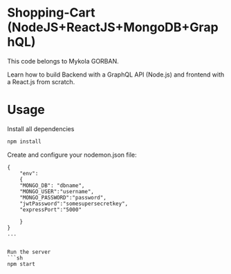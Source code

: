 # Shopping-Cart (NodeJS+ReactJS+MongoDB+GraphQL)
This code belongs to Mykola GORBAN.

Learn how to build Backend with a GraphQL API (Node.js) and frontend with a React.js from scratch.

# Usage
Install all dependencies
```sh
npm install
```
Create and configure your nodemon.json file:
```
{
    "env":
    { 
    "MONGO_DB": "dbname",
    "MONGO_USER":"username",
    "MONGO_PASSWORD":"password",
    "jwtPassword":"somesupersecretkey",
    "expressPort":"5000"

    }
}
...


Run the server
```sh
npm start